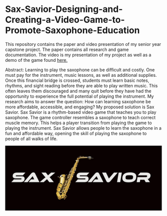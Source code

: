 # Sax-Savior-Designing-and-Creating-a-Video-Game-to-Promote-Saxophone-Education

This repository contains the paper and video presentation of my senior year capstone project. The paper contains all research and game documentation. The video is my presentation of my project as well as a demo of the game found [here.](https://app.vidgrid.com/view/v8OHKBWLhZQF)  

Abstract:
  Learning to play the saxophone can be difficult and costly. One must pay for the instrument, music lessons, as well as additional supplies. Once this financial bridge is crossed, students must learn basic notes, rhythms, and sight reading before they are able to play written music. This often leaves them discouraged and many quit before they have had the opportunity to experience the full potential of playing the instrument.
  My research aims to answer the question: How can learning saxophone be more affordable, accessible, and engaging? My proposed solution is Sax Savior. 
  Sax Savior is a rhythm-based video game that teaches you to play saxophone. The game controller resembles a saxophone to teach correct muscle memory.  This helps a player transition from playing the game to playing the instrument. Sax Savior allows people to learn the saxophone in a fun and affordable way, opening the skill of playing the saxophone to people of all walks of life. 
  
 ![Logo](https://raw.githubusercontent.com/AdamBadagliacco/Sax-Savior-Designing-and-Creating-a-Video-Game-to-Promote-Saxophone-Education/master/Logo.PNG) 
